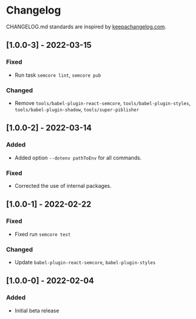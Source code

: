 # Changelog

CHANGELOG.md standards are inspired by [keepachangelog.com](https://keepachangelog.com/en/1.0.0/).

## [1.0.0-3] - 2022-03-15

### Fixed

- Run task `semcore lint`, `semcore pub`

### Changed

- Remove `tools/babel-plugin-react-semcore`, `tools/babel-plugin-styles`, `tools/babel-plugin-shadow`, `tools/super-piblisher`

## [1.0.0-2] - 2022-03-14

### Added

- Added option `--dotenv pathToEnv` for all commands.

### Fixed

- Сorrected the use of internal packages.

## [1.0.0-1] - 2022-02-22

### Fixed

- Fixed run `semcore test`

### Changed

- Update `babel-plugin-react-semcore`, `babel-plugin-styles`

## [1.0.0-0] - 2022-02-04

### Added

- Initial beta release
